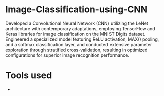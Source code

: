 # Image-Classification-using-CNN
Developed a Convolutional Neural Network (CNN) utilizing the LeNet architecture with contemporary adaptations, employing TensorFlow and Keras libraries for image classification on the MNIST Digits dataset. Engineered a specialized model featuring ReLU activation, MAX() pooling, and a softmax classification layer, and conducted extensive parameter exploration through stratified cross-validation, resulting in optimized configurations for superior image recognition performance.

# Tools used
* 
